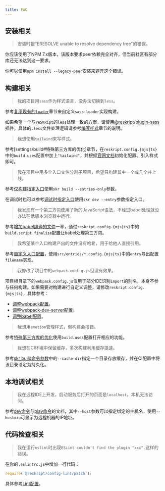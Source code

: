 ```yaml
---
title: FAQ
---
```


## 安装相关

> 安装时报“ERESOLVE unable to resolve dependency tree”的错误。

你应该使用了NPM 7.x版本，该版本要求peer依赖完全对齐，但当前社区有部分库还无法达到这一要求。

你可以使用`npm install --legacy-peer`安装来避开这个错误。

## 构建相关

> 我的项目用`sass`作为样式语言，没办法切换到`less`。

参考[复用现有的`loader`](settings/build#复用现有的loader)章节来自定义`sass-loader`实现构建。

如果希望一个与`reSKRipt`的`less`处理一致的方案，请使用[@reskript/plugin-sass](plugins/sass)插件，具体的`.less`文件处理逻辑请参考[编写样式](app/style)章节的说明。

> 我想使用`tailwind`来写样式。

参考[settings/build#特殊第三方库的优化]章节，在`reskript.config.{mjs|ts}`中的`build.uses`配置中加上`"tailwind"`，并根据[官网文档](https://docs.tailwindchina.com/docs/installation#-1)初始化配置、引入样式即可。

> 我在项目中用多个入口文件分割子项目，希望只构建其中一个或几个并上线。

参考[仅构建指定入口](cli/build#仅构建指定入口)使用`skr build --entries-only`参数。

在调试时也可以参考[调试时指定入口](cli/dev#调试其它入口)使用`skr dev --entry`参数指定入口。

> 我发现有一个第三方包使用了新的JavaScript语法，不经过babel处理就没办法在低版本浏览器中运行。

参考[增加babel编译的文件](settings/build#增加babel编译的文件)一章，通过`reskript.config.{mjs|ts}`中的`build.script.finalize`配置让babel处理第三方包。

> 我希望某个入口构建产出的文件没有哈希，用于给他人直接引用。

参考[自定义入口配置](advanced/multiple-entry#自定义入口配置)，使用`src/entries/*.config.{mjs|ts}`中的`entry`导出配置`filename`实现。

> 我修改了项目中的`webpack.config.js`但没有效果。

项目根目录下的`webpack.config.js`仅用于部分IDE识别`import`的别名，本身不参与任何构建。如果需要对构建进行自定义调整，请修改`reskript.config.{mjs|ts}`，具体参考：

- [调整webpack配置](settings/build#自定义调整webpack配置)。
- [调整webpack-dev-server配置](settings/dev-server#扩展配置)。
- [调整babel配置](settings/build#扩展babel配置)。

> 我想用`emotion`管理样式，但构建会报错。

参考[特殊第三方库的优化](settings/build#特殊第三方库的优化)使用`build.uses`配置打开相应的功能。

> 我想在CI环境中保留缓存，多次构建利用缓存提速。

参考[skr build命令参数](cli/build#参数)中的`--cache-dir`指定一个目录存放缓存，并在CI配置中将该目录设定为持久化。

## 本地调试相关

> 我在远程IDE上开发，启动服务后打开的页面是`localhost`，本机无法访问。

参考[dev命令](cli/dev)与[play命令](cli/play)的文档，其中`--host`参数可以指定绑定的主机名，使用`--host=ip`可显示为远程机器的IP地址。

## 代码检查相关

> 我在运行`eslint`时出现`ESLint couldn't find the plugin "xxx".`这样的错误。

在你的`.eslintrc.js`中增加一行代码：

```javascript
require('@reskript/config-lint/patch');
```

具体参考[Lint配置](cli/lint#自定义配置)。
